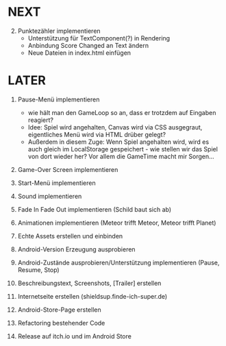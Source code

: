 ﻿# NEXT
2. Punktezähler implementieren
    - Unterstützung für TextComponent(?) in Rendering
    - Anbindung Score Changed an Text ändern
    - Neue Dateien in index.html einfügen


# LATER

1. Pause-Menü implementieren    
    - wie hält man den GameLoop so an, dass er trotzdem auf Eingaben reagiert?
    - Idee: Spiel wird angehalten, Canvas wird via CSS ausgegraut, eigentliches Menü wird via HTML drüber gelegt?
    - Außerdem in diesem Zuge: Wenn Spiel angehalten wird, wird es auch gleich im LocalStorage gespeichert - wie stellen wir das Spiel von dort wieder her? Vor allem die GameTime macht mir Sorgen...
3. Game-Over Screen implementieren
5. Start-Menü implementieren
4. Sound implementieren

1. Fade In Fade Out implementieren (Schild baut sich ab)
1. Animationen implementieren (Meteor trifft Meteor, Meteor trifft Planet)
7. Echte Assets erstellen und einbinden

6. Android-Version Erzeugung ausprobieren
1. Android-Zustände ausprobieren/Unterstützung implementieren (Pause, Resume, Stop)

1. Beschreibungstext, Screenshots, [Trailer] erstellen
1. Internetseite erstellen (shieldsup.finde-ich-super.de)
1. Android-Store-Page erstellen
1. Refactoring bestehender Code
1. Release auf itch.io und im Android Store